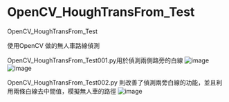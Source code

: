 # OpenCV_HoughTransFrom_Test
OpenCV_HoughTransFrom_Test

使用OpenCV 做的無人車路線偵測

OpenCV_HoughTransFrom_Test001.py用於偵測兩側路旁的白線
![image](https://user-images.githubusercontent.com/71837857/203112866-0f09f358-d71f-4c04-8568-d00c710ba1ba.png)
![image](https://user-images.githubusercontent.com/71837857/203112537-1bcbdd10-652a-4cce-a71e-b6266e059164.png)

OpenCV_HoughTransFrom_Test002.py 則改善了偵測兩旁白線的功能，並且利用兩條白線去中間值，模擬無人車的路徑
![image](https://user-images.githubusercontent.com/71837857/203112816-dce463af-3627-41bd-bd5a-e1467b673504.png)

